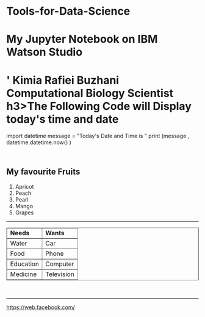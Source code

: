 # Tools-for-Data-Science
<H1>My Jupyter Notebook on IBM Watson Studio<H1>'
<b>Kimia Rafiei Buzhani </b><br>Computational Biology Scientist
h3>The Following Code will Display today's time and date</h3> 
import datetime 
message = "Today's Date and Time is " 
print (message , datetime.datetime.now() )
<html>
<header>
</header>

<body>
    <section>
        <h1> My favourite Fruits</h1>
        <ol>
            <li>Apricot</li>
            <li>Peach</li>
            <li>Pearl</li>
            <li>Mango</li>
            <li>Grapes</li>
        </ol>
        <hr>
        <table border="1px">
            <tr>
                <td><b>Needs</b></td>
                <td><b>Wants</b></td>
            </tr>
            <tr>
                <td>Water</td>
                <td>Car</td>
            </tr>
            <tr>
                <td>Food</td>
                <td>Phone</td>
            </tr>
            <tr>
                <td>Education</td>
                <td>Computer</td>
            </tr>
            <tr>
                <td>Medicine</td>
                <td>Television</td>
            </tr>
        </table>
        <br>
        <hr>
    </section>
    <footer>
        <a href="https://web.facebook.com/">https://web.facebook.com/</a>
    </footer>
</body>
</html>
